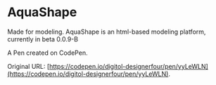 # AquaShape

Made for modeling.
AquaShape is an html-based modeling platform, currently in beta 0.0.9-B

A Pen created on CodePen.

Original URL: [https://codepen.io/digitol-designerfour/pen/yyLeWLN](https://codepen.io/digitol-designerfour/pen/yyLeWLN).

